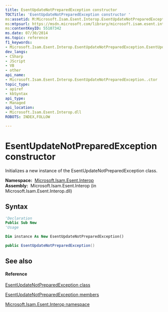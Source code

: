 ```yaml
---
title: EsentUpdateNotPreparedException constructor 
TOCTitle: 'EsentUpdateNotPreparedException constructor '
ms:assetid: M:Microsoft.Isam.Esent.Interop.EsentUpdateNotPreparedException.#ctor
ms:mtpsurl: https://msdn.microsoft.com/library/microsoft.isam.esent.interop.esentupdatenotpreparedexception.esentupdatenotpreparedexception(v=EXCHG.10)
ms:contentKeyID: 55107342
ms.date: 07/30/2014
ms.topic: reference
f1_keywords:
- Microsoft.Isam.Esent.Interop.EsentUpdateNotPreparedException.EsentUpdateNotPreparedException
dev_langs:
- CSharp
- JScript
- VB
- other
api_name: 
- Microsoft.Isam.Esent.Interop.EsentUpdateNotPreparedException..ctor
topic_type: 
- apiref
- kbSyntax
api_type: 
- Managed
api_location: 
- Microsoft.Isam.Esent.Interop.dll
ROBOTS: INDEX,FOLLOW

---
```


# EsentUpdateNotPreparedException constructor

Initializes a new instance of the EsentUpdateNotPreparedException class.

**Namespace:**  [Microsoft.Isam.Esent.Interop](hh596136\(v=exchg.10\).md)  
**Assembly:**  Microsoft.Isam.Esent.Interop (in Microsoft.Isam.Esent.Interop.dll)

## Syntax

``` vb
'Declaration
Public Sub New
'Usage

Dim instance As New EsentUpdateNotPreparedException()
```

``` csharp
public EsentUpdateNotPreparedException()
```

## See also

#### Reference

[EsentUpdateNotPreparedException class](dn350844\(v=exchg.10\).md)

[EsentUpdateNotPreparedException members](dn350846\(v=exchg.10\).md)

[Microsoft.Isam.Esent.Interop namespace](hh596136\(v=exchg.10\).md)

